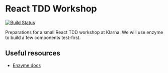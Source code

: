# React TDD Workshop

[![Build Status](https://travis-ci.org/cskeppstedt/react-tdd-workshop.svg?branch=master)](https://travis-ci.org/cskeppstedt/react-tdd-workshop)

Preparations for a small React TDD workshop at Klarna. We will use enzyme to build a few components test-first.

## Useful resources

- [Enzyme docs](https://github.com/airbnb/enzyme/tree/master/docs/api)
